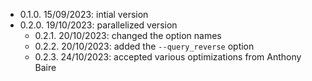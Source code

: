 * 0.1.0. 15/09/2023: intial version
* 0.2.0. 19/10/2023: parallelized version 
    * 0.2.1. 20/10/2023: changed the option names
    * 0.2.2. 20/10/2023: added the `--query_reverse` option
    * 0.2.3. 24/10/2023: accepted various optimizations from Anthony Baire